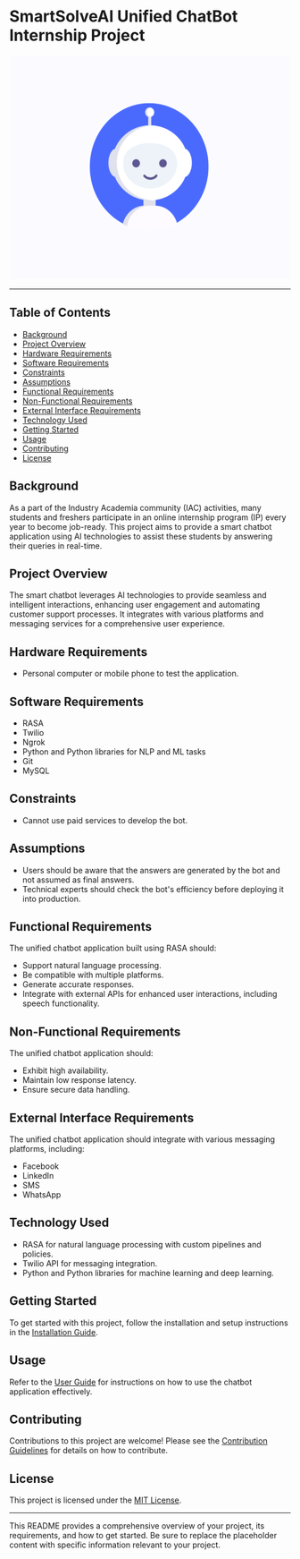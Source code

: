 # SmartSolveAI Unified ChatBot Internship Project

<center>
<img src="https://github.com/tusuii/SmartSolveAI_Unified_ChatBot_Internship_Project/blob/main/ngrok/WhatsApp-BOT-Image-2_2.gif" width="500" height="400">
</center>

---


## Table of Contents
- [Background](#background)
- [Project Overview](#project-overview)
- [Hardware Requirements](#hardware-requirements)
- [Software Requirements](#software-requirements)
- [Constraints](#constraints)
- [Assumptions](#assumptions)
- [Functional Requirements](#functional-requirements)
- [Non-Functional Requirements](#non-functional-requirements)
- [External Interface Requirements](#external-interface-requirements)
- [Technology Used](#technology-used)
- [Getting Started](#getting-started)
- [Usage](#usage)
- [Contributing](#contributing)
- [License](#license)

## Background
As a part of the Industry Academia community (IAC) activities, many students and freshers participate in an online internship program (IP) every year to become job-ready. This project aims to provide a smart chatbot application using AI technologies to assist these students by answering their queries in real-time.

## Project Overview
The smart chatbot leverages AI technologies to provide seamless and intelligent interactions, enhancing user engagement and automating customer support processes. It integrates with various platforms and messaging services for a comprehensive user experience.

## Hardware Requirements
- Personal computer or mobile phone to test the application.

## Software Requirements
- RASA
- Twilio
- Ngrok
- Python and Python libraries for NLP and ML tasks
- Git
- MySQL

## Constraints
- Cannot use paid services to develop the bot.

## Assumptions
- Users should be aware that the answers are generated by the bot and not assumed as final answers.
- Technical experts should check the bot's efficiency before deploying it into production.

## Functional Requirements
The unified chatbot application built using RASA should:
- Support natural language processing.
- Be compatible with multiple platforms.
- Generate accurate responses.
- Integrate with external APIs for enhanced user interactions, including speech functionality.

## Non-Functional Requirements
The unified chatbot application should:
- Exhibit high availability.
- Maintain low response latency.
- Ensure secure data handling.

## External Interface Requirements
The unified chatbot application should integrate with various messaging platforms, including:
- Facebook
- LinkedIn
- SMS
- WhatsApp

## Technology Used
- RASA for natural language processing with custom pipelines and policies.
- Twilio API for messaging integration.
- Python and Python libraries for machine learning and deep learning.

## Getting Started
To get started with this project, follow the installation and setup instructions in the [Installation Guide](./docs/installation.md).

## Usage
Refer to the [User Guide](./docs/user-guide.md) for instructions on how to use the chatbot application effectively.

## Contributing
Contributions to this project are welcome! Please see the [Contribution Guidelines](./CONTRIBUTING.md) for details on how to contribute.

## License
This project is licensed under the [MIT License](./LICENSE).

---

This README provides a comprehensive overview of your project, its requirements, and how to get started. Be sure to replace the placeholder content with specific information relevant to your project.
